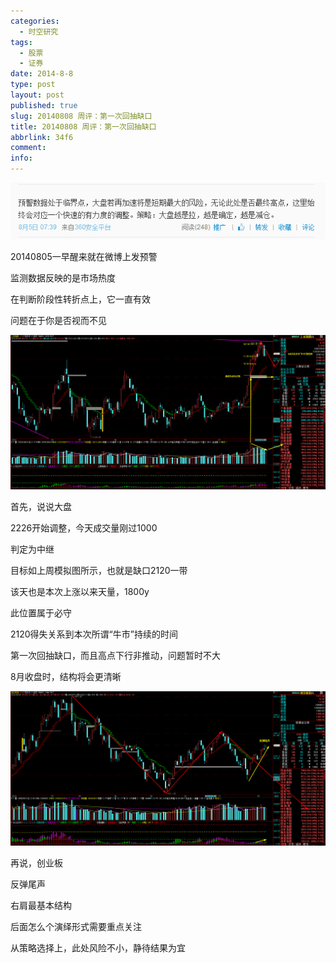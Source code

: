 ```yaml
---
categories:
  - 时空研究
tags:
  - 股票
  - 证券
date: 2014-8-8
type: post
layout: post
published: true
slug: 20140808 周评：第一次回抽缺口
title: 20140808 周评：第一次回抽缺口
abbrlink: 34f6
comment:
info:
---
```

![20140808-0](/images/20140808-0.gif)

20140805一早醒来就在微博上发预警

监测数据反映的是市场热度

在判断阶段性转折点上，它一直有效

问题在于你是否视而不见

![20140808-1](/images/20140808-1.gif)

首先，说说大盘

2226开始调整，今天成交量刚过1000

判定为中继

目标如上周模拟图所示，也就是缺口2120一带

该天也是本次上涨以来天量，1800y

此位置属于必守

2120得失关系到本次所谓“牛市”持续的时间

第一次回抽缺口，而且高点下行非推动，问题暂时不大

8月收盘时，结构将会更清晰

![20140808-2](/images/20140808-2.gif)


再说，创业板

反弹尾声

右肩最基本结构

后面怎么个演绎形式需要重点关注

从策略选择上，此处风险不小，静待结果为宜
